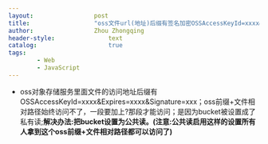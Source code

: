 ```yaml
---
layout:					post
title:					"oss文件url(地址)后缀有签名加密OSSAccessKeyId=xxxx&Expires=xxxx&Signature=xxx"
author:					Zhou Zhongqing
header-style:				text
catalog:					true
tags:
		- Web
		- JavaScript
---
```

- oss对象存储服务里面文件的访问地址后缀有OSSAccessKeyId=xxxx&Expires=xxxx&Signature=xxx；oss前缀+文件相对路径始终访问不了，一段要加上?那段才能访问；是因为bucket被设置成了私有读;**解决办法:把bucket设置为公共读。(注意:公共读启用这样的设置所有人拿到这个oss前缀+文件相对路径都可以访问了)**
